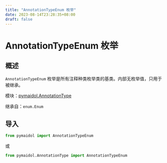 ```yaml
---
title: "AnnotationTypeEnum 枚举"
date: 2023-08-14T23:28:35+08:00
draft: false
---
```


# AnnotationTypeEnum 枚举

## 概述

`AnnotationTypeEnum` 枚举是所有注释种类枚举类的基类。内部无枚举值，只用于被继承。

模块：[pymaidol.AnnotationType](AnnotationType模块.md)

继承自：`enum.Enum`

## 导入

```python
from pymaidol import AnnotationTypeEnum
```

或

```python
from pymaidol.AnnotationType import AnnotationTypeEnum
```
